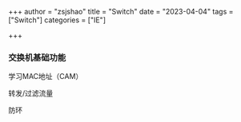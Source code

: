 +++
author = "zsjshao"
title = "Switch"
date = "2023-04-04"
tags = ["Switch"]
categories = ["IE"]

+++

### 交换机基础功能

学习MAC地址（CAM）

转发/过滤流量

防环
